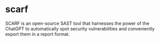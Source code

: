 # scarf
SCARF is an open-source SAST tool that harnesses the power of the ChatGPT to automatically spot security vulnerabilities and conveniently export them in a report format.
